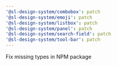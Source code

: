 ```yaml
---
'@sl-design-system/combobox': patch
'@sl-design-system/emoji': patch
'@sl-design-system/listbox': patch
'@sl-design-system/panel': patch
'@sl-design-system/search-field': patch
'@sl-design-system/tool-bar': patch
---
```


Fix missing types in NPM package
